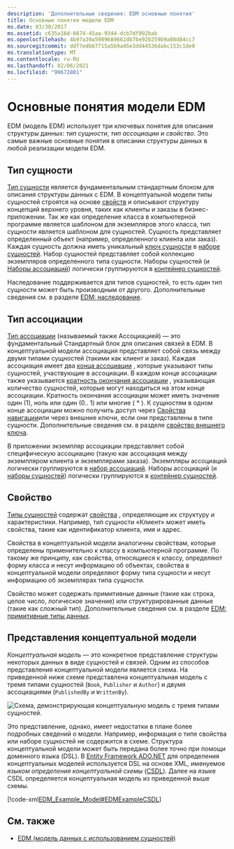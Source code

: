 ```yaml
---
description: 'Дополнительные сведения: EDM основные понятия'
title: Основные понятия модели EDM
ms.date: 03/30/2017
ms.assetid: c635a16d-6674-45aa-9344-dcb7df992bab
ms.openlocfilehash: 4b97a39a5989689662db7be92b259b9a08d84cc7
ms.sourcegitcommit: ddf7edb67715a5b9a45e3dd44536dabc153c1de0
ms.translationtype: MT
ms.contentlocale: ru-RU
ms.lasthandoff: 02/06/2021
ms.locfileid: "99672801"
---
```

# <a name="entity-data-model-key-concepts"></a>Основные понятия модели EDM

EDM (модель EDM) использует три ключевых понятия для описания структуры данных: *тип сущности*, *тип ассоциации* и *свойство*. Это самые важные основные понятия в описании структуры данных в любой реализации модели EDM.  
  
## <a name="entity-type"></a>Тип сущности  

 [Тип сущности](entity-type.md) является фундаментальным стандартным блоком для описания структуры данных с EDM. В концептуальной модели типы сущностей строятся на основе [свойств](property.md) и описывают структуру концепций верхнего уровня, таких как клиенты и заказы в бизнес-приложении. Так же как определение класса в компьютерной программе является шаблоном для экземпляров этого класса, тип сущности является шаблоном для сущностей. Сущность представляет определенный объект (например, определенного клиента или заказ). Каждая сущность должна иметь уникальный [ключ сущности](entity-key.md) в [наборе сущностей](entity-set.md).  Набор сущностей представляет собой коллекцию экземпляров определенного типа сущности. Наборы сущностей (и [Наборы ассоциаций](association-set.md)) логически группируются в [контейнер сущностей](entity-container.md).  
  
 Наследование поддерживается для типов сущностей, то есть один тип сущности может быть производным от другого. Дополнительные сведения см. в разделе [EDM: наследование](entity-data-model-inheritance.md).  
  
## <a name="association-type"></a>Тип ассоциации  

 [Тип ассоциации](association-type.md) (называемый также Ассоциацией) — это фундаментальный Стандартный блок для описания связей в EDM. В концептуальной модели ассоциация представляет собой связь между двумя типами сущностей (такими как клиент и заказ). Каждая ассоциация имеет два [конца ассоциации](association-end.md) , которые указывают типы сущностей, участвующие в ассоциации. В каждом конце ассоциации также указывается [кратность окончания ассоциации](association-end-multiplicity.md) , указывающая количество сущностей, которые могут находиться на этом конце ассоциации. Кратность окончания ассоциации может иметь значение один (1), ноль или один (0.. 1) или многие ( \* ). К сущностям в одном конце ассоциации можно получить доступ через [Свойства навигации](navigation-property.md)или через внешние ключи, если они представлены в типе сущности. Дополнительные сведения см. в разделе [свойство внешнего ключа](foreign-key-property.md).  
  
 В приложении экземпляр ассоциации представляет собой специфическую ассоциацию (такую как ассоциация между экземпляром клиента и экземплярами заказа). Экземпляры ассоциаций логически группируются в [набор ассоциаций](association-set.md). Наборы ассоциаций (и [наборы сущностей](entity-set.md)) логически группируются в [контейнер сущностей](entity-container.md).  
  
## <a name="property"></a>Свойство  

 [Типы сущностей](entity-type.md) содержат [свойства](property.md) , определяющие их структуру и характеристики. Например, тип сущности «Клиент» может иметь свойства, такие как идентификатор клиента, имя и адрес.  
  
 Свойства в концептуальной модели аналогичны свойствам, которые определены применительно к классу в компьютерной программе. По такому же принципу, как свойства, относящиеся к классу, определяют форму класса и несут информацию об объектах, свойства в концептуальной модели определяют форму типа сущности и несут информацию об экземплярах типа сущности.  
  
 Свойство может содержать примитивные данные (такие как строка, целое число, логическое значение) или структурированные данные (такие как сложный тип). Дополнительные сведения см. в разделе [EDM: примитивные типы данных](entity-data-model-primitive-data-types.md).  
  
## <a name="representations-of-a-conceptual-model"></a>Представления концептуальной модели  

 *Концептуальная модель* — это конкретное представление структуры некоторых данных в виде сущностей и связей. Одним из способов представления концептуальной модели является схема. На приведенной ниже схеме представлена концептуальная модель с тремя типами сущностей (`Book`, `Publisher` и `Author`) и двумя ассоциациями (`PublishedBy` и `WrittenBy`).  
  
 ![Схема, демонстрирующая концептуальную модель с тремя типами сущностей.](./media/entity-data-model-key-concepts/conceptual-model-entity-types-associations.gif)  
  
 Это представление, однако, имеет недостатки в плане более подробных сведений о модели. Например, информация о типе свойства или наборе сущностей не содержится в схеме. Структура концептуальной модели может быть передана более точно при помощи доменного языка (DSL). В [Entity Framework ADO.NET](./ef/index.md) для определения концептуальных моделей используется DSL на основе XML, именуемое *языком определения концептуальной схемы* ([CSDL](/ef/ef6/modeling/designer/advanced/edmx/csdl-spec)). Далее на языке CSDL определяется концептуальная модель из приведенной выше схемы.  
  
 [!code-xml[EDM_Example_Model#EDMExampleCSDL](../../../../samples/snippets/xml/VS_Snippets_Data/edm_example_model/xml/books.edmx#edmexamplecsdl)]  
  
## <a name="see-also"></a>См. также

- [EDM (модель данных с использованием сущностей)](entity-data-model.md)
